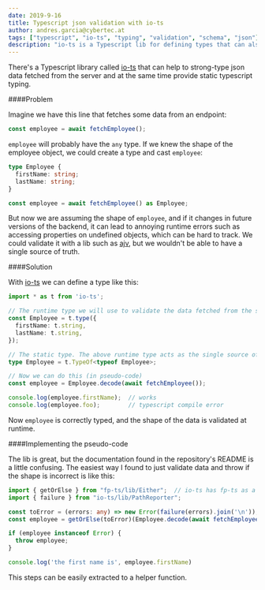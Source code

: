 ```yaml
---
date: 2019-9-16
title: Typescript json validation with io-ts
author: andres.garcia@cybertec.at
tags: ["typescript", "io-ts", "typing", "validation", "schema", "json"] # max. 10 tags; lowercase; dash-separated
description: "io-ts is a Typescript lib for defining types that can also perform runtime validations" # max. 300 chars.
---
```


There's a Typescript library called [io-ts](https://github.com/gcanti/io-ts) that can help to strong-type json
data fetched from the server and at the same time provide static typescript typing.

####Problem

Imagine we have this line that fetches some data from an endpoint:

```typescript
const employee = await fetchEmployee();
```

`employee` will probably have the `any` type. If we knew the shape of the employee object,
we could create a type and cast `employee`:

```typescript
type Employee {
  firstName: string;
  lastName: string;
}

const employee = await fetchEmployee() as Employee;
```

But now we are assuming the shape of `employee`, and if it changes in future versions of the backend, it can lead to
annoying runtime errors such as accessing properties on undefined objects, which can be hard to track. We could
validate it with a lib such as [ajv](https://github.com/epoberezkin/ajv), but we wouldn't be able to have a single
source of truth.

####Solution

With [io-ts](https://github.com/gcanti/io-ts) we can define a type like this:

```typescript
import * as t from 'io-ts';

// The runtime type we will use to validate the data fetched from the server
const Employee = t.type({
  firstName: t.string,
  lastName: t.string,
});

// The static type. The above runtime type acts as the single source of truth
type Employee = t.TypeOf<typeof Employee>;

// Now we can do this (in pseudo-code)
const employee = Employee.decode(await fetchEmployee());

console.log(employee.firstName);  // works
console.log(employee.foo);        // typescript compile error
```

Now `employee` is correctly typed, and the shape of the data is validated at runtime.

####Implementing the pseudo-code

The lib is great, but the documentation found in the repository's README is a little confusing. The easiest way I found
to just validate data and throw if the shape is incorrect is like this:

```typescript
import { getOrElse } from "fp-ts/lib/Either";  // io-ts has fp-ts as a peer dependency
import { failure } from "io-ts/lib/PathReporter";

const toError = (errors: any) => new Error(failure(errors).join('\n'));
const employee = getOrElse(toError)(Employee.decode(await fetchEmployee()));

if (employee instanceof Error) {
  throw employee;
}

console.log('the first name is', employee.firstName)
``` 

This steps can be easily extracted to a helper function.
